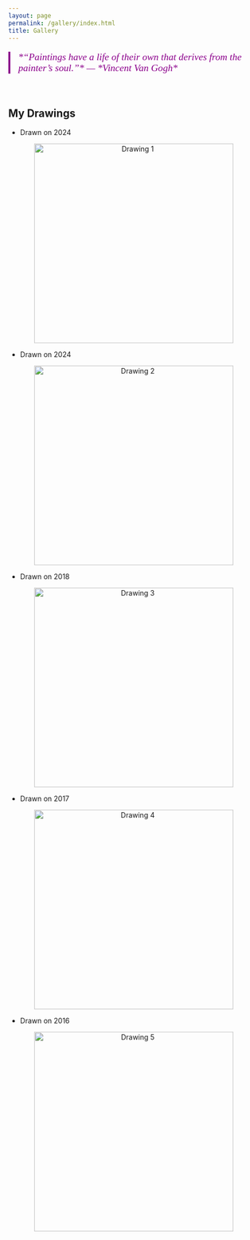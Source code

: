 ```yaml
---
layout: page
permalink: /gallery/index.html
title: Gallery
---
```


<style>
.art-quote {
  font-family: "Brush Script MT", "Lucida Handwriting", cursive;
  font-size: 1.4em;
  color: DarkMagenta;
  border-left: 4px solid DarkMagenta;
  padding-left: 16px;
  margin: 20px 0;
  font-style: italic;
}
</style>

<div class="art-quote">
*“Paintings have a life of their own that derives from the painter’s soul.”*  
— *Vincent Van Gogh*
</div>

<br>

## My Drawings

- Drawn on 2024

<div style="text-align:center;">
<img src="https://jcyang101.github.io/images/Drawings/drawing1.jpg" alt="Drawing 1" width="400">
</div>

- Drawn on 2024

<div style="text-align:center;">
<img src="https://jcyang101.github.io/images/Drawings/drawing2.jpg" alt="Drawing 2" width="400">
</div>

- Drawn on 2018

<div style="text-align:center;">
<img src="https://jcyang101.github.io/images/Drawings/drawing3.jpg" alt="Drawing 3" width="400">
</div>

- Drawn on 2017

<div style="text-align:center;">
<img src="https://jcyang101.github.io/images/Drawings/drawing4.jpg" alt="Drawing 4" width="400">
</div>

- Drawn on 2016

<div style="text-align:center;">
<img src="https://jcyang101.github.io/images/Drawings/drawing5.jpg" alt="Drawing 5" width="400">
</div>